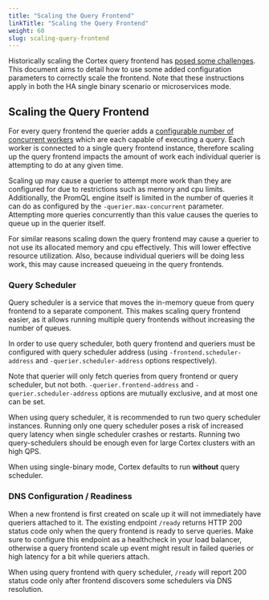```yaml
---
title: "Scaling the Query Frontend"
linkTitle: "Scaling the Query Frontend"
weight: 60
slug: scaling-query-frontend
---
```


Historically scaling the Cortex query frontend has [posed some challenges](../proposals/scalable-query-frontend.md).
This document aims to detail how to use some added configuration parameters to correctly scale the frontend.
Note that these instructions apply in both the HA single binary scenario or microservices mode.

## Scaling the Query Frontend

For every query frontend the querier adds a [configurable number of concurrent workers](https://github.com/cortexproject/cortex/blob/1797adfed2979f6096c3305b0dc9162c1ec0c046/pkg/querier/worker/worker.go#L212)
which are each capable of executing a query.
Each worker is connected to a single query frontend instance, therefore scaling up the query frontend impacts the amount of work each individual querier is attempting to do at any given time.

Scaling up may cause a querier to attempt more work than they are configured for due to restrictions such as memory and cpu limits.
Additionally, the PromQL engine itself is limited in the number of queries it can do as configured by the `-querier.max-concurrent` parameter.
Attempting more queries concurrently than this value causes the queries to queue up in the querier itself.

For similar reasons scaling down the query frontend may cause a querier to not use its allocated memory and cpu effectively.
This will lower effective resource utilization.
Also, because individual queriers will be doing less work, this may cause increased queueing in the query frontends.

### Query Scheduler

Query scheduler is a service that moves the in-memory queue from query frontend to a separate component.
This makes scaling query frontend easier, as it allows running multiple query frontends without increasing the number of queues.

In order to use query scheduler, both query frontend and queriers must be configured with query scheduler address
(using `-frontend.scheduler-address` and `-querier.scheduler-address` options respectively).

Note that querier will only fetch queries from query frontend or query scheduler, but not both.
`-querier.frontend-address` and `-querier.scheduler-address` options are mutually exclusive, and at most one can be set.

When using query scheduler, it is recommended to run two query scheduler instances.
Running only one query scheduler poses a risk of increased query latency when single scheduler crashes or restarts.
Running two query-schedulers should be enough even for large Cortex clusters with an high QPS.

When using single-binary mode, Cortex defaults to run **without** query scheduler.

### DNS Configuration / Readiness

When a new frontend is first created on scale up it will not immediately have queriers attached to it.
The existing endpoint `/ready` returns HTTP 200 status code only when the query frontend is ready to serve queries.
Make sure to configure this endpoint as a healthcheck in your load balancer,
otherwise a query frontend scale up event might result in failed queries or high latency for a bit while queriers attach.

When using query frontend with query scheduler, `/ready` will report 200 status code only after frontend discovers some schedulers via DNS resolution.
